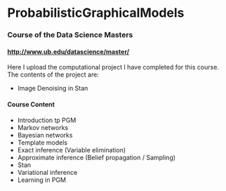 # ProbabilisticGraphicalModels

### Course of the Data Science Masters 
#### http://www.ub.edu/datascience/master/
Here I upload the computational project I have completed for this course. The contents of the project are:
* Image Denoising in Stan

#### Course Content
* Introduction tp PGM
* Markov networks
* Bayesian networks
* Template models
* Exact inference (Variable elimination)
* Approximate inference (Belief propagation / Sampling)
* Stan
* Variational inference
* Learning in PGM
